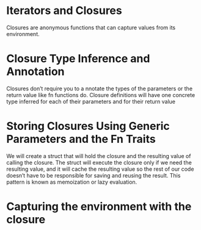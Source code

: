 # Iterators and Closures 

Closures are anonymous functions that can capture values from its environment.

# Closure Type Inference and Annotation

Closures don’t require you to a nnotate the types of the parameters or the return value like fn functions do.
Closure definitions will have one concrete type inferred for each of their parameters and for their return value

# Storing Closures Using Generic Parameters and the Fn Traits

We will create a struct that will hold the closure and the resulting value of calling the closure. The struct will execute the closure only if we need the resulting value, and it will cache the resulting value so the rest of our code doesn’t have to be responsible for saving and reusing the result. This pattern is known as memoization or lazy evaluation.  

# Capturing the environment with the closure

